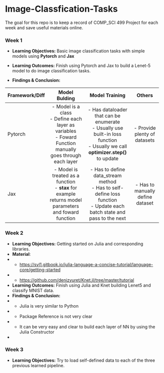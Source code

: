 # Image-Classfication-Tasks

The goal for this repo is to keep a record of COMP_SCI 499 Project for each week and save useful materials online.


### **Week 1**
- **Learning Objectives:** Basic image classification tasks with simple models using **Pytorch** and **Jax**
- **Learning Outcomes:** Finish using Pytorch and Jax to build a Lenet-5 model to do image classification tasks.

- **Findings & Conclusion:**

| Framework/Diff     | Model Bulding     | Model Training     | Others |
| ---------- | :-----------:  | :-----------: | :-----------: |
| Pytorch    | - Model is a class <br> - Define each layer as variables  <br> - Foward Function manually goes through each layer   | - Has dataloader that can be enumerate <br> - Usually use built-in loss function <br>  - Usually we call **optimizer.step()** to update   | - Provide plenty of datasets |
| Jax    | - Model is treated as a function <br> - **stax** for example returns model parameters and foward function     | - Has to define data_stream method <br>   - Has to self-define loss function <br> - Update each batch state and pass to the next   | - Has to manually define dataset |


### **Week 2**
- **Learning Objectives:** Getting started on Julia and corresponding libraries.
- **Material**: 
- - https://syl1.gitbook.io/julia-language-a-concise-tutorial/language-core/getting-started
- - https://github.com/denizyuret/Knet.jl/tree/master/tutorial
- **Learning Outcomes:** Finish using Julia and Knet building Lenet5 and classify MNIST data.
- **Findings & Conclusion:**
- - Julia is very similar to Python
- - Package Reference is not very clear
- - It can be very easy and clear to build each layer of NN by using the Julia Constructor
- 
### **Week 3**
- **Learning Objectives:** Try to load self-defined data to each of the three previous learned pipeline.
